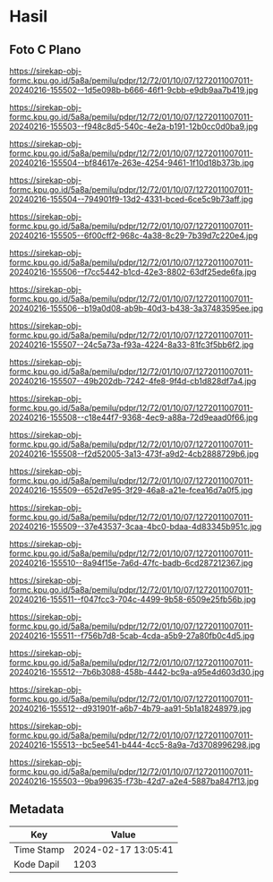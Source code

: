 # Hasil

## Foto C Plano

https://sirekap-obj-formc.kpu.go.id/5a8a/pemilu/pdpr/12/72/01/10/07/1272011007011-20240216-155502--1d5e098b-b666-46f1-9cbb-e9db9aa7b419.jpg

https://sirekap-obj-formc.kpu.go.id/5a8a/pemilu/pdpr/12/72/01/10/07/1272011007011-20240216-155503--f948c8d5-540c-4e2a-b191-12b0cc0d0ba9.jpg

https://sirekap-obj-formc.kpu.go.id/5a8a/pemilu/pdpr/12/72/01/10/07/1272011007011-20240216-155504--bf84617e-263e-4254-9461-1f10d18b373b.jpg

https://sirekap-obj-formc.kpu.go.id/5a8a/pemilu/pdpr/12/72/01/10/07/1272011007011-20240216-155504--794901f9-13d2-4331-bced-6ce5c9b73aff.jpg

https://sirekap-obj-formc.kpu.go.id/5a8a/pemilu/pdpr/12/72/01/10/07/1272011007011-20240216-155505--6f00cff2-968c-4a38-8c29-7b39d7c220e4.jpg

https://sirekap-obj-formc.kpu.go.id/5a8a/pemilu/pdpr/12/72/01/10/07/1272011007011-20240216-155506--f7cc5442-b1cd-42e3-8802-63df25ede6fa.jpg

https://sirekap-obj-formc.kpu.go.id/5a8a/pemilu/pdpr/12/72/01/10/07/1272011007011-20240216-155506--b19a0d08-ab9b-40d3-b438-3a37483595ee.jpg

https://sirekap-obj-formc.kpu.go.id/5a8a/pemilu/pdpr/12/72/01/10/07/1272011007011-20240216-155507--24c5a73a-f93a-4224-8a33-81fc3f5bb6f2.jpg

https://sirekap-obj-formc.kpu.go.id/5a8a/pemilu/pdpr/12/72/01/10/07/1272011007011-20240216-155507--49b202db-7242-4fe8-9f4d-cb1d828df7a4.jpg

https://sirekap-obj-formc.kpu.go.id/5a8a/pemilu/pdpr/12/72/01/10/07/1272011007011-20240216-155508--c18e44f7-9368-4ec9-a88a-72d9eaad0f66.jpg

https://sirekap-obj-formc.kpu.go.id/5a8a/pemilu/pdpr/12/72/01/10/07/1272011007011-20240216-155508--f2d52005-3a13-473f-a9d2-4cb2888729b6.jpg

https://sirekap-obj-formc.kpu.go.id/5a8a/pemilu/pdpr/12/72/01/10/07/1272011007011-20240216-155509--652d7e95-3f29-46a8-a21e-fcea16d7a0f5.jpg

https://sirekap-obj-formc.kpu.go.id/5a8a/pemilu/pdpr/12/72/01/10/07/1272011007011-20240216-155509--37e43537-3caa-4bc0-bdaa-4d83345b951c.jpg

https://sirekap-obj-formc.kpu.go.id/5a8a/pemilu/pdpr/12/72/01/10/07/1272011007011-20240216-155510--8a94f15e-7a6d-47fc-badb-6cd287212367.jpg

https://sirekap-obj-formc.kpu.go.id/5a8a/pemilu/pdpr/12/72/01/10/07/1272011007011-20240216-155511--f047fcc3-704c-4499-9b58-6509e25fb56b.jpg

https://sirekap-obj-formc.kpu.go.id/5a8a/pemilu/pdpr/12/72/01/10/07/1272011007011-20240216-155511--f756b7d8-5cab-4cda-a5b9-27a80fb0c4d5.jpg

https://sirekap-obj-formc.kpu.go.id/5a8a/pemilu/pdpr/12/72/01/10/07/1272011007011-20240216-155512--7b6b3088-458b-4442-bc9a-a95e4d603d30.jpg

https://sirekap-obj-formc.kpu.go.id/5a8a/pemilu/pdpr/12/72/01/10/07/1272011007011-20240216-155512--d931901f-a6b7-4b79-aa91-5b1a18248979.jpg

https://sirekap-obj-formc.kpu.go.id/5a8a/pemilu/pdpr/12/72/01/10/07/1272011007011-20240216-155513--bc5ee541-b444-4cc5-8a9a-7d3708996298.jpg

https://sirekap-obj-formc.kpu.go.id/5a8a/pemilu/pdpr/12/72/01/10/07/1272011007011-20240216-155503--9ba99635-f73b-42d7-a2e4-5887ba847f13.jpg


## Metadata

| Key        | Value               |
| ---------- | ------------------- |
| Time Stamp | 2024-02-17 13:05:41 |
| Kode Dapil | 1203                |



